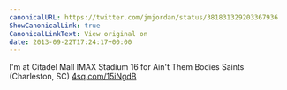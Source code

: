 ```yaml
---
canonicalURL: https://twitter.com/jmjordan/status/381831329203367936
ShowCanonicalLink: true
CanonicalLinkText: View original on
date: 2013-09-22T17:24:17+00:00
---
```

I'm at Citadel Mall IMAX Stadium 16 for Ain't Them Bodies Saints (Charleston, SC) [4sq.com/15iNgdB](http://4sq.com/15iNgdB)